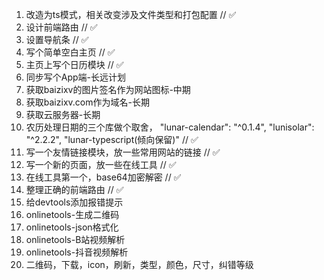 1. 改造为ts模式，相关改变涉及文件类型和打包配置 // ✅
2. 设计前端路由 // ✅
3. 设置导航条 // ✅
4. 写个简单空白主页 // ✅
5. 主页上写个日历模块 // ✅
6. 同步写个App端-长远计划
7. 获取baizixv的图片签名作为网站图标-中期
8. 获取baizixv.com作为域名-长期
9. 获取云服务器-长期
10. 农历处理日期的三个库做个取舍，  "lunar-calendar": "^0.1.4", "lunisolar": "^2.2.2", "lunar-typescript(倾向保留)" // ✅
11. 写一个友情链接模块，放一些常用网站的链接 // ✅
12. 写一个新的页面，放一些在线工具 // ✅
13. 在线工具第一个，base64加密解密 // ✅
14. 整理正确的前端路由 // ✅
15. 给devtools添加报错提示
16. onlinetools-生成二维码
17. onlinetools-json格式化
18. onlinetools-B站视频解析
19. onlinetools-抖音视频解析
20. 二维码，下载，icon，刷新，类型，颜色，尺寸，纠错等级